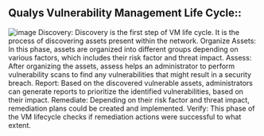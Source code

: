## Qualys Vulnerability Management Life Cycle::

![image](https://github.com/IOxCyber/CyberEssentials/assets/40174034/2819a3eb-d406-4733-b464-997c7af7dbf4)
Discovery: Discovery is the first step of VM life cycle. It is the process of discovering assets present within the network.
Organize Assets: In this phase, assets are organized into different groups depending on various factors, which includes their risk factor and threat impact.
Assess: After organizing the assets, assess helps an administrator to perform vulnerability scans to find any vulnerabilities that might result in a security breach.
Report: Based on the discovered vulnerable assets, administrators can generate reports to prioritize the identified vulnerabilities, based on their impact.
Remediate: Depending on their risk factor and threat impact, remediation plans could be created and implemented.
Verify: This phase of the VM lifecycle checks if remediation actions were successful to what extent. 


